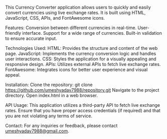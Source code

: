 This Currency Converter application allows users to quickly and easily convert currencies using live exchange rates. It is built using HTML, JavaScript, CSS, APIs, and FontAwesome icons.

Features:
Conversion between different currencies in real-time.
User-friendly interface.
Support for a wide range of currencies.
Built-in validation to ensure accurate input.

Technologies Used:
HTML: Provides the structure and content of the web page.
JavaScript: Implements the currency conversion logic and handles user interactions.
CSS: Styles the application for a visually appealing and responsive design.
APIs: Utilizes external APIs to fetch live exchange rates.
FontAwesome: Integrates icons for better user experience and visual appeal.

Installation:
Clone the repository:
git clone https://github.com/umeshyadav7988/repository.git
Navigate to the project directory.
Open index.html in a web browser.

API Usage:
This application utilizes a third-party API to fetch live exchange rates. Ensure that you have proper access credentials (if required) and that you are not violating any terms of service.

Contact:
For any inquiries or feedback, please contact umeshyadav7988@gmail.com.





